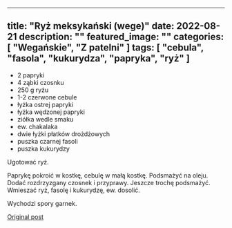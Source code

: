 
---
title: "Ryż meksykański (wege)"
date: 2022-08-21
description: ""
featured_image: ""
categories: [ "Wegańskie", "Z patelni" ]
tags: [ "cebula", "fasola", "kukurydza", "papryka", "ryż" ]
---

<!-- Number 45 -->



 * 2 papryki
 * 4 ząbki czosnku
 * 250 g ryżu
 * 1-2 czerwone cebule
 * łyżka ostrej papryki
 * łyżka wędzonej papryki
 * ziółka wedle smaku
 * ew. chakalaka
 * dwie łyżki płatków drożdżowych
 * puszka czarnej fasoli 
 * puszka kukurydzy










Ugotować ryż.





Paprykę pokroić w kostkę, cebulę w małą kostkę. Podsmażyć na oleju. Dodać rozdrzyzgany czosnek i przyprawy. Jeszcze trochę podsmażyć. Wmieszać ryż, fasolę i kukurydzę, ew. dosolić.











Wychodzi spory garnek.





[Original post](https://statystycznakuchnia.wordpress.com/2022/08/21/ryz-meksykanski-wege/)


